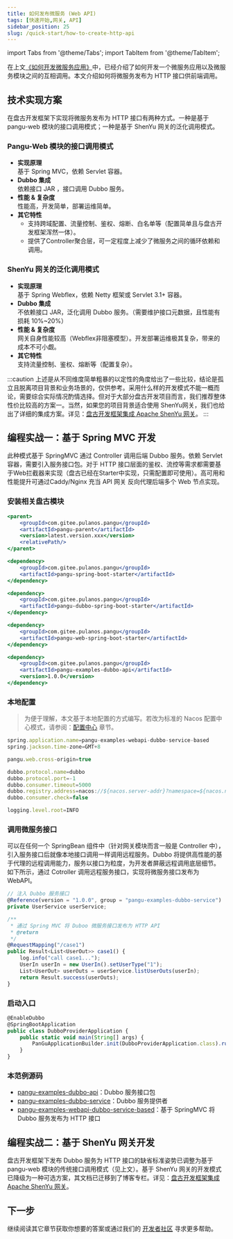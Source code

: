 ```yaml
---
title: 如何发布微服务 (Web API)
tags: [快速开始,网关, API]
sidebar_position: 25
slug: /quick-start/how-to-create-http-api
---
```

<head>
  <title>盘古开发框架 | 网关开发模式简介 | 如何开发 HTTP API 接口</title>
  <meta name="keywords" content="盘古开发框架 | 网关开发模式简介 | 如何开发 HTTP API 接口" />
  <meta name="description" content="盘古开发框架是一套轻量稳健的工业级分布式微服务开发治理框架（兼容单体分层架构）" />
</head>

import Tabs from '@theme/Tabs';
import TabItem from '@theme/TabItem';

在上文[《如何开发微服务应用》](/docs/quick-start/how-to-make-microservice-architecture-app)中，已经介绍了如何开发一个微服务应用以及微服务模块之间的互相调用。本文介绍如何将微服务发布为 HTTP 接口供前端调用。

## 技术实现方案
在盘古开发框架下实现将微服务发布为 HTTP 接口有两种方式。一种是基于 pangu-web 模块的接口调用模式；一种是基于 ShenYu 网关的泛化调用模式。

### Pangu-Web 模块的接口调用模式
- **实现原理**  
基于 Spring MVC，依赖 Servlet 容器。
- **Dubbo 集成**  
依赖接口 JAR ，接口调用 Dubbo 服务。
- **性能 & 复杂度**  
性能高，开发简单，部署运维简单。
- **其它特性**  
  - 支持跨域配置、流量控制、鉴权、熔断、白名单等（配置简单且与盘古开发框架浑然一体）。
  - 提供了Controller聚合层，可一定程度上减少了微服务之间的循环依赖和调用。

### ShenYu 网关的泛化调用模式
- **实现原理**  
基于 Spring Webflex，依赖 Netty 框架或 Servlet 3.1+ 容器。
- **Dubbo 集成**  
不依赖接口 JAR，泛化调用 Dubbo 服务。（需要维护接口元数据，且性能有损耗 10%~20%）
- **性能 & 复杂度**  
网关自身性能较高（Webflex非阻塞模型）。开发部署运维极其复杂，带来的成本不可小觑。
- **其它特性**  
支持流量控制、鉴权、熔断等（配置复杂）。

:::caution
上述是从不同维度简单粗暴的以定性的角度给出了一些比较，结论是孤立且脱离项目背景和业务场景的，仅供参考。采用什么样的开发模式不能一概而论，需要综合实际情况酌情选择。但对于大部分盘古开发项目而言，我们推荐整体性价比较高的方案一。当然，如果您的项目背景适合使用 ShenYu网关，我们也给出了详细的集成方案。详见：[盘古开发框架集成 Apache ShenYu 网关](/blog/pangu-dev-framework-apache-shenyu)。
:::

## 编程实战一：基于 Spring MVC 开发
此种模式基于 SpringMVC 通过 Controller 调用后端 Dubbo 服务。依赖 Servlet 容器，需要引入服务接口包。对于 HTTP 接口层面的鉴权、流控等需求都需要基于Web拦截器来实现（盘古已经在Starter中实现，只需配置即可使用）。高可用和性能提升可通过Caddy/Nginx 充当 API 网关 反向代理后端多个 Web 节点实现。

### 安装相关盘古模块

<Tabs defaultValue="dependency3">
<TabItem value="parent" label="盘古 Parent">

```jsx
<parent>
	<groupId>com.gitee.pulanos.pangu</groupId>
	<artifactId>pangu-parent</artifactId>
	<version>latest.version.xxx</version>
	<relativePath/>
</parent>
```
</TabItem>
<TabItem value="dependency1" label="基础模块">

```jsx
<dependency>
    <groupId>com.gitee.pulanos.pangu</groupId>
    <artifactId>pangu-spring-boot-starter</artifactId>
</dependency>
```
</TabItem>
<TabItem value="dependency2" label="Dubbo模块">

```jsx
<dependency>
	<groupId>com.gitee.pulanos.pangu</groupId>
	<artifactId>pangu-dubbo-spring-boot-starter</artifactId>
</dependency>
```
</TabItem>
<TabItem value="dependency3" label="Web模块">

```jsx
<dependency>
    <groupId>com.gitee.pulanos.pangu</groupId>
    <artifactId>pangu-web-spring-boot-starter</artifactId>
</dependency>
```
</TabItem>
<TabItem value="dependency4" label="服务接口包">

```jsx
<dependency>
    <groupId>com.gitee.pulanos.pangu</groupId>
    <artifactId>pangu-examples-dubbo-api</artifactId>
    <version>1.0.0</version>
</dependency>
```

</TabItem>
</Tabs>

### 本地配置

> 为便于理解，本文基于本地配置的方式编写。若改为标准的 Nacos 配置中心模式，请参阅：[配置中心](/docs/advanced-guide/nacos-config-center) 章节。

```jsx
spring.application.name=pangu-examples-webapi-dubbo-service-based
spring.jackson.time-zone=GMT+8

pangu.web.cross-origin=true

dubbo.protocol.name=dubbo
dubbo.protocol.port=-1 
dubbo.consumer.timeout=5000
dubbo.registry.address=nacos://${nacos.server-addr}?namespace=${nacos.namespace}
dubbo.consumer.check=false

logging.level.root=INFO
```

### 调用微服务接口
可以在任何一个 SpringBean 组件中（针对网关模块而言一般是 Controller 中），引入服务接口后就像本地接口调用一样调用远程服务。Dubbo 将提供高性能的基于代理的远程调用能力，服务以接口为粒度，为开发者屏蔽远程调用底层细节。
如下所示，通过 Cotroller 调用远程服务接口，实现将微服务接口发布为 WebAPI。

```jsx title="DemoController.java"
// 注入 Dubbo 服务接口
@Reference(version = "1.0.0", group = "pangu-examples-dubbo-service")
private UserService userService;

/**
 * 通过 Spring MVC 将 Duboo 微服务接口发布为 HTTP API
 * @return
 */
@RequestMapping("/case1")
public Result<List<UserOut>> case1() {
	log.info("call case1...");
	UserIn userIn = new UserIn().setUserType("1");
	List<UserOut> userOuts = userService.listUserOuts(userIn);
	return Result.success(userOuts);
}
```

### 启动入口

```jsx
@EnableDubbo
@SpringBootApplication
public class DubboProviderApplication {
	public static void main(String[] args) {
		PanGuApplicationBuilder.init(DubboProviderApplication.class).run(args);
	}
}
```

### 本范例源码
- [pangu-examples-dubbo-api](https://gitee.com/pulanos/pangu-framework/tree/master/pangu-examples/pangu-examples-dubbo-api)：Dubbo 服务接口包
- [pangu-examples-dubbo-service](https://gitee.com/pulanos/pangu-framework/tree/master/pangu-examples/pangu-examples-dubbo-service)：Dubbo 服务提供者
- [pangu-examples-webapi-dubbo-service-based](https://gitee.com/pulanos/pangu-framework/tree/master/pangu-examples/pangu-examples-webapi-dubbo-service-based)：基于 SpringMVC 将 Dubbo 服务发布为 HTTP 接口

## 编程实战二：基于 ShenYu 网关开发
盘古开发框架下发布 Dubbo 服务为 HTTP 接口的缺省标准姿势已调整为基于 pangu-web 模块的传统接口调用模式（见上文）。基于 ShenYu 网关的开发模式已降级为一种可选方案，其文档已迁移到了博客专栏。详见：[盘古开发框架集成 Apache ShenYu 网关](/blog/pangu-dev-framework-apache-shenyu)。

## 下一步
继续阅读其它章节获取你想要的答案或通过我们的 [开发者社区](/docs/community) 寻求更多帮助。